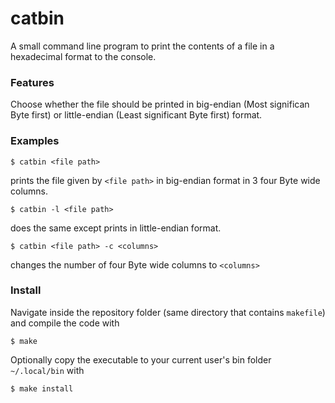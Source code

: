 # catbin

A small command line program to print the contents of a file in a hexadecimal format to the console.

### Features

Choose whether the file should be printed in big-endian (Most significan Byte first) or little-endian (Least significant Byte first) format.

### Examples

```$ catbin <file path>```

prints the file given by `<file path>` in big-endian format in 3 four Byte wide columns.

```$ catbin -l <file path>```

does the same except prints in little-endian format.

```$ catbin <file path> -c <columns>```

changes the number of four Byte wide columns to `<columns>`

### Install

Navigate inside the repository folder (same directory that contains `makefile`) and compile the code with 

```$ make```

Optionally copy the executable to your current user's bin folder `~/.local/bin` with

```$ make install```
